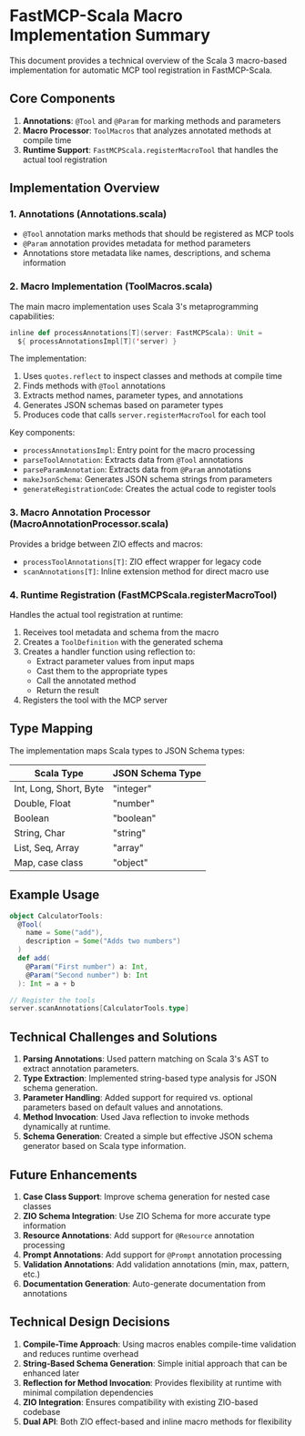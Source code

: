 # FastMCP-Scala Macro Implementation Summary

This document provides a technical overview of the Scala 3 macro-based implementation for automatic MCP tool registration in FastMCP-Scala.

## Core Components

1. **Annotations**: `@Tool` and `@Param` for marking methods and parameters
2. **Macro Processor**: `ToolMacros` that analyzes annotated methods at compile time
3. **Runtime Support**: `FastMCPScala.registerMacroTool` that handles the actual tool registration

## Implementation Overview

### 1. Annotations (Annotations.scala)

- `@Tool` annotation marks methods that should be registered as MCP tools
- `@Param` annotation provides metadata for method parameters
- Annotations store metadata like names, descriptions, and schema information

### 2. Macro Implementation (ToolMacros.scala)

The main macro implementation uses Scala 3's metaprogramming capabilities:

```scala
inline def processAnnotations[T](server: FastMCPScala): Unit =
  ${ processAnnotationsImpl[T]('server) }
```

The implementation:
1. Uses `quotes.reflect` to inspect classes and methods at compile time
2. Finds methods with `@Tool` annotations
3. Extracts method names, parameter types, and annotations
4. Generates JSON schemas based on parameter types
5. Produces code that calls `server.registerMacroTool` for each tool

Key components:
- `processAnnotationsImpl`: Entry point for the macro processing
- `parseToolAnnotation`: Extracts data from `@Tool` annotations
- `parseParamAnnotation`: Extracts data from `@Param` annotations
- `makeJsonSchema`: Generates JSON schema strings from parameters
- `generateRegistrationCode`: Creates the actual code to register tools

### 3. Macro Annotation Processor (MacroAnnotationProcessor.scala)

Provides a bridge between ZIO effects and macros:

- `processToolAnnotations[T]`: ZIO effect wrapper for legacy code
- `scanAnnotations[T]`: Inline extension method for direct macro use

### 4. Runtime Registration (FastMCPScala.registerMacroTool)

Handles the actual tool registration at runtime:

1. Receives tool metadata and schema from the macro
2. Creates a `ToolDefinition` with the generated schema
3. Creates a handler function using reflection to:
   - Extract parameter values from input maps
   - Cast them to the appropriate types
   - Call the annotated method
   - Return the result
4. Registers the tool with the MCP server

## Type Mapping

The implementation maps Scala types to JSON Schema types:

| Scala Type               | JSON Schema Type    |
|--------------------------|---------------------|
| Int, Long, Short, Byte   | "integer"           |
| Double, Float            | "number"            |
| Boolean                  | "boolean"           |
| String, Char             | "string"            |
| List, Seq, Array         | "array"             |
| Map, case class          | "object"            |

## Example Usage

```scala
object CalculatorTools:
  @Tool(
    name = Some("add"),
    description = Some("Adds two numbers")
  )
  def add(
    @Param("First number") a: Int,
    @Param("Second number") b: Int
  ): Int = a + b

// Register the tools
server.scanAnnotations[CalculatorTools.type]
```

## Technical Challenges and Solutions

1. **Parsing Annotations**: Used pattern matching on Scala 3's AST to extract annotation parameters.
2. **Type Extraction**: Implemented string-based type analysis for JSON schema generation.
3. **Parameter Handling**: Added support for required vs. optional parameters based on default values and annotations.
4. **Method Invocation**: Used Java reflection to invoke methods dynamically at runtime.
5. **Schema Generation**: Created a simple but effective JSON schema generator based on Scala type information.

## Future Enhancements

1. **Case Class Support**: Improve schema generation for nested case classes
2. **ZIO Schema Integration**: Use ZIO Schema for more accurate type information
3. **Resource Annotations**: Add support for `@Resource` annotation processing
4. **Prompt Annotations**: Add support for `@Prompt` annotation processing
5. **Validation Annotations**: Add validation annotations (min, max, pattern, etc.)
6. **Documentation Generation**: Auto-generate documentation from annotations

## Technical Design Decisions

1. **Compile-Time Approach**: Using macros enables compile-time validation and reduces runtime overhead
2. **String-Based Schema Generation**: Simple initial approach that can be enhanced later
3. **Reflection for Method Invocation**: Provides flexibility at runtime with minimal compilation dependencies
4. **ZIO Integration**: Ensures compatibility with existing ZIO-based codebase
5. **Dual API**: Both ZIO effect-based and inline macro methods for flexibility